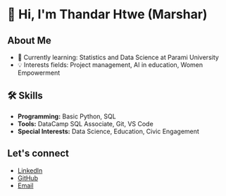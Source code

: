 # 👋 Hi, I'm Thandar Htwe (Marshar)
<!-- I am using ! for attention in my profile-->

## About Me

- 🌱 Currently learning: Statistics and Data Science at Parami University 
- 💡 Interests fields: Project management, AI in education, Women Empowerment

## 🛠️ Skills

- **Programming:** Basic Python, SQL
- **Tools:** DataCamp SQL Associate, Git, VS Code
- **Special Interests:** Data Science, Education, Civic Engagement

<!-- I use my social media link in profile to connect with professional people-->
## Let's connect

- [LinkedIn](https://www.linkedin.com/in/thandar-htwe-6482421ab)
- [GitHub](https://github.com/marshar007007)
- [Email](thandarhtwe2002@gmail.com)
